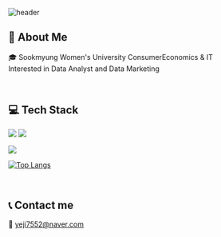![header](https://capsule-render.vercel.app/api?type=Waving&text=Yeji%20Kim&color=F8F9D7&fontColor=6E85B7)

## :raising_hand: About Me
  :mortar_board: Sookmyung Women's University ConsumerEconomics & IT </br>
   Interested in Data Analyst and Data Marketing
   
</br>

## :computer: Tech Stack
<img src="https://img.shields.io/badge/-Python-3776AB?style=plastic&logo=Python&logoColor=white"/> <img src="https://img.shields.io/badge/-R-276DC3?style=plastic&logo=R&logoColor=white"/>

<img src="https://img.shields.io/badge/-Kotlin-7F52FF?style=plastic&logo=Kotlin&logoColor=white"/>

[![Top Langs](https://github-readme-stats.vercel.app/api/top-langs/?username=ji-0630&layout=compact)](https://github.com/ji-0630/github-readme-stats)

</br>

## :telephone_receiver: Contact me
:email: yeji7552@naver.com

<!---
ji-0630/ji-0630 is a ✨ special ✨ repository because its `README.md` (this file) appears on your GitHub profile.
You can click the Preview link to take a look at your changes.
--->
